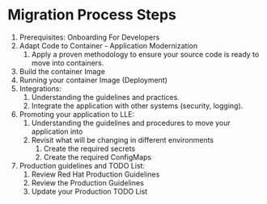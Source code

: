 # Migration Process Steps

1. Prerequisites: Onboarding For Developers
2. Adapt Code to Container - Application Modernization
   1. Apply a proven methodology to ensure your source code is ready to move into containers.
3. Build the container Image
4. Running your container Image (Deployment)
5. Integrations:
   1. Understanding the guidelines and practices.
   2. Integrate the application with other systems (security, logging).
6. Promoting your application to LLE:
   1. Understanding the guidelines and procedures to move your application into
   2. Revisit what will be changing in different environments
      1. Create the required secrets
      2. Create the required ConfigMaps
7. Production guidelines and TODO List:
   1. Review Red Hat Production Guidelines
   2. Review the Production Guidelines
   3. Update your Production TODO List